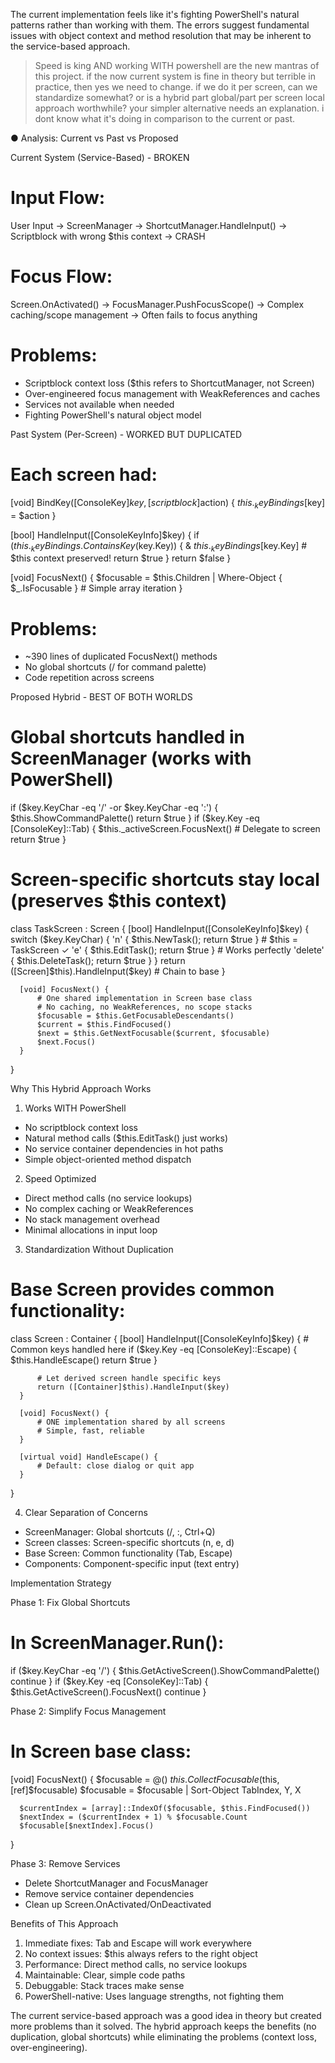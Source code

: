   The current implementation feels like it's fighting PowerShell's natural patterns
  rather than working with them. The errors suggest fundamental issues with object
  context and method resolution that may be inherent to the service-based approach.

> Speed is king AND working WITH powershell are the new mantras of this project. if
  the now current system is fine in theory but terrible in practice, then yes we need
   to change. if we do it per screen, can we standardize somewhat? or is a hybrid
  part global/part per screen local approach worthwhile? your simpler alternative
  needs an explanation. i dont know what it's doing in comparison to the current or
  past.

● Analysis: Current vs Past vs Proposed

  Current System (Service-Based) - BROKEN

  # Input Flow:
  User Input → ScreenManager → ShortcutManager.HandleInput() →
    Scriptblock with wrong $this context → CRASH

  # Focus Flow:
  Screen.OnActivated() → FocusManager.PushFocusScope() →
    Complex caching/scope management → Often fails to focus anything

  # Problems:
  - Scriptblock context loss ($this refers to ShortcutManager, not Screen)
  - Over-engineered focus management with WeakReferences and caches
  - Services not available when needed
  - Fighting PowerShell's natural object model

  Past System (Per-Screen) - WORKED BUT DUPLICATED

  # Each screen had:
  [void] BindKey([ConsoleKey]$key, [scriptblock]$action) {
      $this._keyBindings[$key] = $action
  }

  [bool] HandleInput([ConsoleKeyInfo]$key) {
      if ($this._keyBindings.ContainsKey($key.Key)) {
          & $this._keyBindings[$key.Key]  # $this context preserved!
          return $true
      }
      return $false
  }

  [void] FocusNext() {
      $focusable = $this.Children | Where-Object { $_.IsFocusable }
      # Simple array iteration
  }

  # Problems:
  - ~390 lines of duplicated FocusNext() methods
  - No global shortcuts (/ for command palette)
  - Code repetition across screens

  Proposed Hybrid - BEST OF BOTH WORLDS

  # Global shortcuts handled in ScreenManager (works with PowerShell)
  if ($key.KeyChar -eq '/' -or $key.KeyChar -eq ':') {
      $this.ShowCommandPalette()
      return $true
  }
  if ($key.Key -eq [ConsoleKey]::Tab) {
      $this._activeScreen.FocusNext()  # Delegate to screen
      return $true
  }

  # Screen-specific shortcuts stay local (preserves $this context)
  class TaskScreen : Screen {
      [bool] HandleInput([ConsoleKeyInfo]$key) {
          switch ($key.KeyChar) {
              'n' { $this.NewTask(); return $true }      # $this = TaskScreen ✓
              'e' { $this.EditTask(); return $true }     # Works perfectly
              'delete' { $this.DeleteTask(); return $true }
          }
          return ([Screen]$this).HandleInput($key)  # Chain to base
      }

      [void] FocusNext() {
          # One shared implementation in Screen base class
          # No caching, no WeakReferences, no scope stacks
          $focusable = $this.GetFocusableDescendants()
          $current = $this.FindFocused()
          $next = $this.GetNextFocusable($current, $focusable)
          $next.Focus()
      }
  }

  Why This Hybrid Approach Works

  1. Works WITH PowerShell

  - No scriptblock context loss
  - Natural method calls ($this.EditTask() just works)
  - No service container dependencies in hot paths
  - Simple object-oriented method dispatch

  2. Speed Optimized

  - Direct method calls (no service lookups)
  - No complex caching or WeakReferences
  - No stack management overhead
  - Minimal allocations in input loop

  3. Standardization Without Duplication

  # Base Screen provides common functionality:
  class Screen : Container {
      [bool] HandleInput([ConsoleKeyInfo]$key) {
          # Common keys handled here
          if ($key.Key -eq [ConsoleKey]::Escape) {
              $this.HandleEscape()
              return $true
          }

          # Let derived screen handle specific keys
          return ([Container]$this).HandleInput($key)
      }

      [void] FocusNext() {
          # ONE implementation shared by all screens
          # Simple, fast, reliable
      }

      [virtual void] HandleEscape() {
          # Default: close dialog or quit app
      }
  }

  4. Clear Separation of Concerns

  - ScreenManager: Global shortcuts (/, :, Ctrl+Q)
  - Screen classes: Screen-specific shortcuts (n, e, d)
  - Base Screen: Common functionality (Tab, Escape)
  - Components: Component-specific input (text entry)

  Implementation Strategy

  Phase 1: Fix Global Shortcuts

  # In ScreenManager.Run():
  if ($key.KeyChar -eq '/') {
      $this.GetActiveScreen().ShowCommandPalette()
      continue
  }
  if ($key.Key -eq [ConsoleKey]::Tab) {
      $this.GetActiveScreen().FocusNext()
      continue
  }

  Phase 2: Simplify Focus Management

  # In Screen base class:
  [void] FocusNext() {
      $focusable = @()
      $this.CollectFocusable($this, [ref]$focusable)
      $focusable = $focusable | Sort-Object TabIndex, Y, X

      $currentIndex = [array]::IndexOf($focusable, $this.FindFocused())
      $nextIndex = ($currentIndex + 1) % $focusable.Count
      $focusable[$nextIndex].Focus()
  }

  Phase 3: Remove Services

  - Delete ShortcutManager and FocusManager
  - Remove service container dependencies
  - Clean up Screen.OnActivated/OnDeactivated

  Benefits of This Approach

  1. Immediate fixes: Tab and Escape will work everywhere
  2. No context issues: $this always refers to the right object
  3. Performance: Direct method calls, no service lookups
  4. Maintainable: Clear, simple code paths
  5. Debuggable: Stack traces make sense
  6. PowerShell-native: Uses language strengths, not fighting them

  The current service-based approach was a good idea in theory but created more
  problems than it solved. The hybrid approach keeps the benefits (no duplication,
  global shortcuts) while eliminating the problems (context loss, over-engineering).
